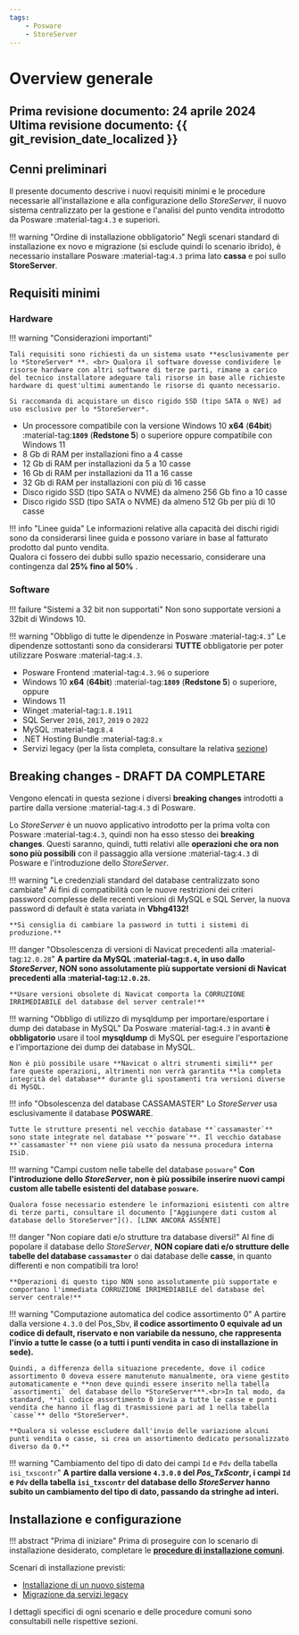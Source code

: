 ```yaml
---
tags:
    - Posware
    - StoreServer
---
```


# Overview generale

**Prima revisione documento: 24 aprile 2024** <br>
**Ultima revisione documento: {{ git_revision_date_localized }}**
---

## Cenni preliminari
Il presente documento descrive i nuovi requisiti minimi e le procedure necessarie all'installazione e alla configurazione dello *StoreServer*, il nuovo sistema centralizzato per la gestione e l'analisi del punto vendita introdotto da Posware :material-tag:`4.3` e superiori.

!!! warning "Ordine di installazione obbligatorio"
    Negli scenari standard di installazione ex novo e migrazione (si esclude quindi lo scenario ibrido), è necessario installare Posware :material-tag:`4.3` prima lato **cassa** e poi sullo **StoreServer**.

## Requisiti minimi
### Hardware
!!! warning "Considerazioni importanti"

    Tali requisiti sono richiesti da un sistema usato **esclusivamente per lo *StoreServer* **. <br> Qualora il software dovesse condividere le risorse hardware con altri software di terze parti, rimane a carico del tecnico installatore adeguare tali risorse in base alle richieste hardware di quest'ultimi aumentando le risorse di quanto necessario. 
    
    Si raccomanda di acquistare un disco rigido SSD (tipo SATA o NVE) ad uso esclusivo per lo *StoreServer*.

- Un processore compatibile con la versione Windows 10 **x64** (**64bit**) :material-tag:**`1809`** (**Redstone 5**) o superiore oppure compatibile con Windows 11
- 8 Gb di RAM per installazioni fino a 4 casse
- 12 Gb di RAM per installazioni da 5 a 10 casse
- 16 Gb di RAM per installazioni da 11 a 16 casse
- 32 Gb di RAM per installazioni con più di 16 casse
- Disco rigido SSD (tipo SATA o NVME) da almeno 256 Gb fino a 10 casse
- Disco rigido SSD (tipo SATA o NVME) da almeno 512 Gb per più di 10 casse

!!! info "Linee guida"
    Le informazioni relative alla capacità dei dischi rigidi sono da considerarsi linee guida e possono variare in base al fatturato prodotto dal punto vendita. <br> Qualora ci fossero dei dubbi sullo spazio necessario, considerare una contingenza dal **25% fino al 50%** .

### Software
!!! failure "Sistemi a 32 bit non supportati"
    Non sono supportate versioni a 32bit di Windows 10.

!!! warning "Obbligo di tutte le dipendenze in Posware :material-tag:`4.3`"
    Le dipendenze sottostanti sono da considerarsi **TUTTE** obbligatorie per poter utilizzare Posware :material-tag:`4.3`.
    
- Posware Frontend :material-tag:`4.3.96` o superiore
- Windows 10 **x64** (**64bit**) :material-tag:**`1809`** (**Redstone 5**) o superiore, oppure
- Windows 11
- Winget :material-tag:`1.8.1911`
- SQL Server `2016`, `2017`, `2019` o `2022`
- MySQL :material-tag:`8.4`
- .NET Hosting Bundle :material-tag:`8.x`
- Servizi legacy (per la lista completa, consultare la relativa [sezione](./servizi-legacy.md#file-installati))

## Breaking changes - DRAFT DA COMPLETARE
Vengono elencati in questa sezione i diversi **breaking changes** introdotti a partire dalla versione :material-tag:`4.3` di Posware.

Lo *StoreServer* è un nuovo applicativo introdotto per la prima volta con Posware :material-tag:`4.3`, quindi non ha esso stesso dei **breaking changes**. Questi saranno, quindi, tutti relativi alle **operazioni che ora non sono più possibili** con il passaggio alla versione :material-tag:`4.3` di Posware e l'introduzione dello *StoreServer*.

!!! warning "Le credenziali standard del database centralizzato sono cambiate"
    Ai fini di compatibilità con le nuove restrizioni dei criteri password complesse delle recenti versioni di MySQL e SQL Server, la nuova password di default è stata variata in **Vbhg4132!**

    **Si consiglia di cambiare la password in tutti i sistemi di produzione.** 

!!! danger "Obsolescenza di versioni di Navicat precedenti alla :material-tag:`12.0.28`"
    **A partire da MySQL :material-tag:`8.4`, in uso dallo *StoreServer*, NON sono assolutamente più supportate versioni di Navicat precedenti alla :material-tag:`12.0.28`.**

    **Usare versioni obsolete di Navicat comporta la CORRUZIONE IRRIMEDIABILE del database del server centrale!**

!!! warning "Obbligo di utilizzo di mysqldump per importare/esportare i dump dei database in MySQL"
    Da Posware :material-tag:`4.3` in avanti **è obbligatorio** usare il tool **mysqldump** di MySQL per eseguire l'esportazione e l'importazione dei dump dei database in MySQL. 

    Non è più possibile usare **Navicat o altri strumenti simili** per fare queste operazioni, altrimenti non verrà garantita **la completa integrità del database** durante gli spostamenti tra versioni diverse di MySQL.

!!! info "Obsolescenza del database CASSAMASTER"
    Lo *StoreServer* usa esclusivamente il database **POSWARE**.

    Tutte le strutture presenti nel vecchio database **`cassamaster`** sono state integrate nel database **`posware`**. Il vecchio database **`cassamaster`** non viene più usato da nessuna procedura interna ISiD.  

!!! warning "Campi custom nelle tabelle del database `posware`"
    **Con l'introduzione dello *StoreServer*, non è più possibile inserire nuovi campi custom alle tabelle esistenti del database `posware`.**

    Qualora fosse necessario estendere le informazioni esistenti con altre di terze parti, consultare il documento ["Aggiungere dati custom al database dello StoreServer"](). [LINK ANCORA ASSENTE]

!!! danger "Non copiare dati e/o strutture tra database diversi!"
    Al fine di popolare il database dello *StoreServer*, **NON copiare dati e/o strutture delle tabelle del database `cassamaster`** o dai database delle **casse**, in quanto differenti e non compatibili tra loro!
    
    **Operazioni di questo tipo NON sono assolutamente più supportate e comportano l'immediata CORRUZIONE IRRIMEDIABILE del database del server centrale!**

!!! warning "Computazione automatica del codice assortimento 0"
    A partire dalla versione `4.3.0` del Pos_Sbv, **il codice assortimento 0 equivale ad un codice di default, riservato e non variabile da nessuno, che rappresenta l'invio a tutte le casse (o a tutti i punti vendita in caso di installazione in sede).**
    
    Quindi, a differenza della situazione precedente, dove il codice assortimento 0 doveva essere manutenuto manualmente, ora viene gestito automaticamente e **non deve quindi essere inserito nella tabella `assortimenti` del database dello *StoreServer***.<br>In tal modo, da standard, **il codice assortimento 0 invia a tutte le casse e punti vendita che hanno il flag di trasmissione pari ad 1 nella tabella `casse`** dello *StoreServer*.

    **Qualora si volesse escludere dall'invio delle variazione alcuni punti vendita o casse, si crea un assortimento dedicato personalizzato diverso da 0.**

!!! warning "Cambiamento del tipo di dato dei campi `Id` e `Pdv` della tabella `isi_txscontr`"
    **A partire dalla versione `4.3.0.0` del *Pos_TxScontr*, i campi `Id` e `Pdv` della tabella `isi_txscontr` del database dello *StoreServer* hanno subito un cambiamento del tipo di dato, passando da stringhe ad interi.**

## Installazione e configurazione
!!! abstract "Prima di iniziare"
    Prima di proseguire con lo scenario di installazione desiderato, completare le **[procedure di installazione comuni](./installazione-procedure-comuni.md)**.

Scenari di installazione previsti:

- [Installazione di un nuovo sistema](./installazione-nuovo-storeserver.md)
- [Migrazione da servizi legacy](./migrazione-servizi-legacy.md)

I dettagli specifici di ogni scenario e delle procedure comuni sono consultabili nelle rispettive sezioni.